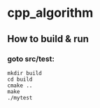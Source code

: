 # cpp_algorithm
## How to build & run
### goto src/test:
```
mkdir build 
cd build 
cmake ..
make 
./mytest
```
